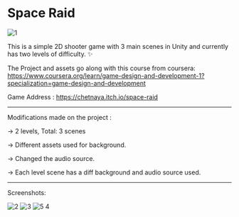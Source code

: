 # Space Raid
![1](https://user-images.githubusercontent.com/90476376/202900888-4bc4e059-494a-4e6e-b29c-e0d794c24ce5.png)

This is a simple 2D shooter game with 3 main scenes in Unity and currently has two levels of difficulty. ✨

The Project and assets go along with this course from coursera: https://www.coursera.org/learn/game-design-and-development-1?specialization=game-design-and-development

Game Address : https://chetnaya.itch.io/space-raid
_____________________________________________________________________________________________________________________________________


Modifications made on the project : 

-> 2 levels, Total: 3 scenes

-> Different assets used for background.

-> Changed the audio source.

-> Each level scene has a diff background and audio source used.
_____________________________________________________________________________________________________________________________________

Screenshots:  

![2](https://user-images.githubusercontent.com/90476376/202900908-f5298e6d-f492-44ea-9e74-3a2d001bd11a.png)
![3](https://user-images.githubusercontent.com/90476376/202900910-94b92143-57ff-4129-a038-70fccbaa777e.png)
![![5](https://user-images.githubusercontent.com/90476376/202900915-06ca7b61-8d05-4cff-936e-408a0be1b839.png)
4](https://user-images.githubusercontent.com/90476376/202900913-4fe630c2-fdbc-40e9-96de-8e035b44d108.png)
